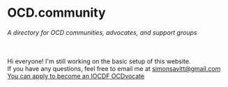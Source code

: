 # OCD.community
###### A directory for OCD communities, advocates, and support groups
<br>Hi everyone! I'm still working on the basic setup of this website.
<br>If you have any questions, feel free to email me at <simonsavitt@gmail.com>
<br>[You can apply to become an IOCDF OCDvocate](https://iocdf.org/get-involved/ocdvocate/)
